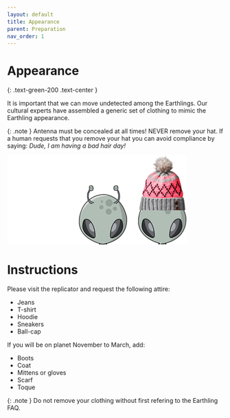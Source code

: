 ```yaml
---
layout: default
title: Appearance
parent: Preparation
nav_order: 1
---
```


# Appearance
{: .text-green-200 .text-center }

It is important that we can move undetected among the Earthlings. Our cultural experts have assembled a generic set of clothing to mimic the Earthling appearance.

{: .note }
Antenna must be concealed at all times!
NEVER remove your hat. 
If a human requests that you remove your hat you can avoid compliance by saying: *Dude, I am having a bad hair day!*

![Antenna](../images/antenna.png)

# Instructions

Please visit the replicator and request the following attire:

- Jeans
- T-shirt
- Hoodie
- Sneakers
- Ball-cap

If you will be on planet November to March, add:

- Boots
- Coat
- Mittens or gloves
- Scarf
- Toque

{: .note }
Do not remove your clothing without first refering to the Earthling FAQ.
